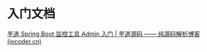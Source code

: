 # 入门文档

[芋道 Spring Boot 监控工具 Admin 入门 | 芋道源码 —— 纯源码解析博客 (iocoder.cn)](https://www.iocoder.cn/Spring-Boot/Admin/?yudao)